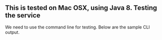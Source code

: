 This is tested on Mac OSX, using Java 8.
Testing the service
-------------------

We need to use the command line for testing.
Below are the sample CLI output.

